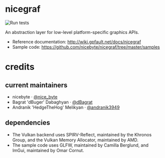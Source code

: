 nicegraf
========

![Run tests](https://github.com/nicebyte/nicegraf/workflows/Run%20tests/badge.svg)


An abstraction layer for low-level platform-specific graphics APIs.

* Reference documentation: http://wiki.gpfault.net/docs/nicegraf
* Sample code: https://github.com/nicebyte/nicegraf/tree/master/samples

# credits

## current maintainers

* nicebyte · [@nice_byte](http://twitter.com/nice_byte)
* Bagrat 'dBuger' Dabaghyan · [@dBagrat](http://twitter.com/dBagrat)
* Andranik 'HedgeTheHog' Melikyan · [@andranik3949](http://twitter.com/andranik3949)

## dependencies

* The Vulkan backend uses SPIRV-Reflect, maintained by the Khronos Group, and the Vulkan Memory Allocator, maintained by AMD.
* The sample code uses GLFW, maintained by Camilla Berglund, and ImGui, maintained by Omar Cornut.

